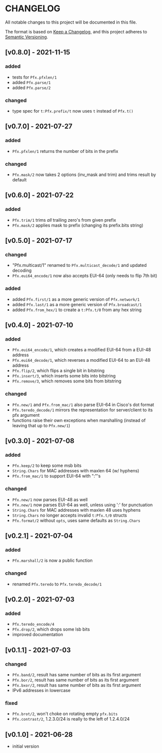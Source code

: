 # CHANGELOG

All notable changes to this project will be documented in this file.

The format is based on [Keep a Changelog](https://keepachangelog.com/en/1.0.0/),
and this project adheres to [Semantic Versioning](https://semver.org/spec/v2.0.0.html).

## [v0.8.0] - 2021-11-15

### added
- tests for `Pfx.pfxlen/1`
- added `Pfx.parse/1`
- added `Pfx.parse/2`

### changed
- type spec for `t:Pfx.prefix/t` now uses `t` instead of `Pfx.t()`

## [v0.7.0] - 2021-07-27

### added
- `Pfx.pfxlen/1` returns the number of bits in the prefix

### changed
- `Pfx.mask/2` now takes 2 options (inv_mask and trim) and trims result by default

## [v0.6.0] - 2021-07-22

### added
- `Pfx.trim/1` trims _all_ trailing zero's from given prefix
- `Pfx.mask/2` applies mask to prefix (changing its prefix.bits string)

## [v0.5.0] - 2021-07-17

### changed
- "Pfx.multicast/1"  renamed to `Pfx.multicast_decode/1` and updated decoding
- `Pfx.eui64_encode/1` now also accepts EUI-64 (only needs to flip 7th bit)

### added
- added `Pfx.first/1` as a more generic version of `Pfx.network/1`
- added `Pfx.last/1` as a more generic version of `Pfx.broadcast/1`
- added `Pfx.from_hex/1` to create a `t:Pfx.t/0` from any hex string


## [v0.4.0] - 2021-07-10

### added
- `Pfx.eui64_encode/1`, which creates a modified EUI-64 from a EUI-48 address
- `Pfx.eui64_decode/1`, which reverses a modified EUI-64 to an EUI-48 address
- `Pfx.flip/2`, which flips a single bit in bitstring
- `Pfx.insert/3`, which inserts some bits into bitstring
- `Pfx.remove/3`, which removes some bits from bitstring

### changed
- `Pfx.new/1` and `Pfx.from_mac/1` also parse EUI-64 in Cisco's dot format
- `Pfx.teredo_decode/1` mirrors the representation for server/client to its pfx argument
- functions raise their own exceptions when marshalling (instead of leaving that up to `Pfx.new/1`)

## [v0.3.0] - 2021-07-08

### added
- `Pfx.keep/2` to keep some msb bits
- `String.Chars` for MAC addresses with maxlen 64 (w/ hyphens)
- `Pfx.from_mac/1` to support EUI-64 with ":"'s

### changed
- `Pfx.new/1` now parses EUI-48 as well
- `Pfx.new/1` now parses EUI-64 as well, unless using ':' for punctuation
- `String.Chars` for MAC addresses with maxlen 48 uses hyphens
- `String.Chars` no longer accepts invalid `t:Pfx.t/0` structs
- `Pfx.format/2` without `opts`, uses same defaults as `String.Chars`

## [v0.2.1] - 2021-07-04

### added
- `Pfx.marshall/2` is now a public function

### changed
- renamed `Pfx.teredo` to `Pfx.teredo_decode/1`

## [v0.2.0] - 2021-07-03

### added
- `Pfx.teredo_encode/4`
- `Pfx.drop/2`, which drops some lsb bits
- improved documentation

## [v0.1.1] - 2021-07-03

### changed
- `Pfx.band/2`, result has same number of bits as its first argument
- `Pfx.bor/2`, result has same number of bits as its first argument
- `Pfx.bxor/2`, result has same number of bits as its first argument
- IPv6 addresses in lowercase

### fixed
- `Pfx.brot/2`, won't choke on rotating empty `pfx.bits`
- `Pfx.contrast/2`, 1.2.3.0/24 is really to the left of 1.2.4.0/24

## [v0.1.0] - 2021-06-28
- initial version
